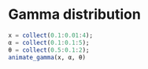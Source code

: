 # Gamma distribution

```julia
x = collect(0.1:0.01:4);
α = collect(0.1:0.1:5);
θ = collect(0.5:0.1:2);
animate_gamma(x, α, θ)
```
